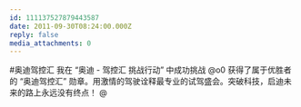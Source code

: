 ```yaml
---
id: 111137527879443587
date: 2011-09-30T08:24:00.000Z
reply: false
media_attachments: 0
---
```


#奥迪驾控汇 我在 “奥迪 - 驾控汇 挑战行动” 中成功挑战 @o0 获得了属于优胜者的 “奥迪驾控汇” 勋章。用激情的驾驶诠释最专业的试驾盛会。突破科技，启迪未来的路上永远没有终点！ @ ​​​​

